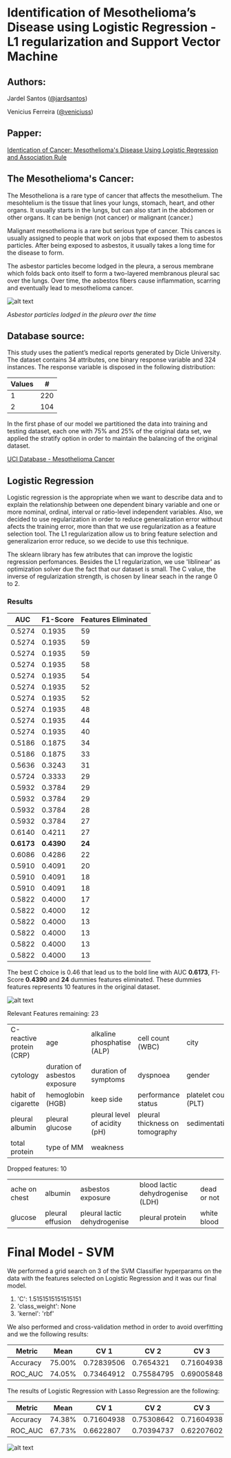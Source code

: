 # Identification of Mesothelioma’s Disease using Logistic Regression - L1 regularization and Support Vector Machine

## **Authors**: 
Jardel Santos ([@jardsantos](https://github.com/jardsantos))

Venicius Ferreira ([@veniciuss](https://github.com/veniciuss))
	
## **Papper**:
[Identication of Cancer: Mesothelioma's Disease Using Logistic Regression and Association Rule](https://thescipub.com/pdf/10.3844/ajeassp.2018.1310.1319)
	
## **The Mesothelioma's Cancer**:

The Mesotheliona is a rare type of cancer that affects the mesothelium. The mesohtelium is the tissue that lines your lungs, stomach, heart, and other organs. It usually starts in the lungs, but can also start in the abdomen or other organs. It can be benign (not cancer) or malignant (cancer.)

Malignant mesothelioma is a rare but serious type of cancer. This cances is usually assigned to people that work on jobs that exposed them to asbestos particles. After being exposed to asbestos, it usually takes a long time for the disease to form.

The asbestor particles become lodged in the pleura, a serous membrane which folds back onto itself to form a two-layered membranous pleural sac over the lungs. Over time, the asbestos fibers cause inflammation, scarring and eventually lead to mesothelioma cancer.

![alt text](https://www.asbestos.com/wp-content/uploads/xlungs-3.jpg.pagespeed.ic.5dJqbXyZGz.webp)

*Asbestor particles lodged in the pleura over the time*

## **Database source**:	
This study uses the patient’s medical reports generated by Dicle University. The dataset contains 34 attributes, one binary response variable and 324 instances. The response variable is disposed in the following distribution:

| Values  | # |
| ------------- | ------------- |
| 1  | 220 |
| 2  | 104 |

In the first phase of our model we partitioned the data into training and testing dataset, each one with 75% and 25% of the original data set, we applied the stratify option in order to maintain the balancing of the original dataset.

[UCI Database - Mesothelioma Cancer](https://archive.ics.uci.edu/ml/machine-learning-databases/00351/Mesothelioma%20data%20set.xlsx)

## **Logistic Regression**

Logistic regression is the appropriate when we want to describe data and to explain the relationship between one dependent binary variable and one or more nominal, ordinal, interval or ratio-level independent variables. Also, we decided to use regularization in order to reduce generalization error without afects the training error, more than that we use regularization as a feature selection tool. The L1 regularization allow us to bring feature selection and generalizarion error reduce, so we decide to use this technique.

The sklearn library has few atributes that can improve the logistic regression perfomances. Besides the L1 regularization, we use 'liblinear' as optimization solver due the fact that our dataset is small. The C value, the inverse of regularization strength, is chosen by linear seach in the range 0 to 2.

### Results

| AUC | F1-Score | Features Eliminated |
| ------------- | ------------- | ------------- |
| 0.5274| 0.1935	| 59 |
| 0.5274| 0.1935	| 59 |
| 0.5274| 0.1935	| 59 |
| 0.5274| 0.1935	| 58 |
| 0.5274| 0.1935	| 54 |
| 0.5274| 0.1935	| 52 |
| 0.5274| 0.1935	| 52 |
| 0.5274| 0.1935	| 48 |
| 0.5274| 0.1935	| 44 |
| 0.5274| 0.1935	| 40 |
| 0.5186| 0.1875	| 34 |
| 0.5186| 0.1875	| 33 |
| 0.5636| 0.3243	| 31 |
| 0.5724| 0.3333	| 29 |
| 0.5932| 0.3784	| 29 |
| 0.5932| 0.3784	| 29 |
| 0.5932| 0.3784	| 28 |
| 0.5932| 0.3784	| 27 |
| 0.6140| 0.4211	| 27 |
| **0.6173**| **0.4390**	| **24** |
| 0.6086| 0.4286	| 22 |
| 0.5910| 0.4091	| 20 |
| 0.5910| 0.4091	| 18 |
| 0.5910| 0.4091	| 18 |
| 0.5822| 0.4000	| 17 |
| 0.5822| 0.4000	| 12 |
| 0.5822| 0.4000	| 13 |
| 0.5822| 0.4000	| 13 |
| 0.5822| 0.4000	| 13 |
| 0.5822| 0.4000	| 13 |

The best C choice is 0.46 that lead us to the bold line with  AUC **0.6173**, F1-Score **0.4390** and **24** dummies features eliminated. These dummies features represents 10 features in the original dataset.

![alt text](https://i.imgur.com/SkI34oe.png)


Relevant Features remaining: 23

|   |   |   |   |   |
|---|---|---|---|---|
|C-reactive protein (CRP)|age|alkaline phosphatise (ALP)| cell count (WBC)|city|
|cytology|duration of asbestos exposure|duration of symptoms|dyspnoea|gender|
|habit of cigarette|hemoglobin (HGB)|keep side|performance status|platelet count (PLT)|
|pleural albumin|pleural glucose|pleural level of acidity (pH)|pleural thickness on tomography|sedimentation|
|total protein|type of MM|weakness|   |   |


Dropped features: 10

|   |   |   |   |   |
|---|---|---|---|---|
|ache on chest|albumin|asbestos exposure|blood lactic dehydrogenise (LDH)|dead or not|
|glucose|pleural effusion|pleural lactic dehydrogenise|pleural protein|white blood|

# Final Model - SVM

We performed a grid search on 3 of the SVM Classifier hyperparams on the data with the features selected on Logistic Regression and it was our final model.
1. 'C': 1.5151515151515151
2. 'class_weight': None
3. 'kernel': 'rbf'

We also performed and cross-validation method in order to avoid overfitting and we the following results:

|Metric|  Mean |  CV 1  | CV 2  | CV 3 | CV 4|
|---|---|---|---|---|---|
|Accuracy|	75.00%	|	0.72839506| 0.7654321 | 0.71604938| 0.79012346|
|ROC_AUC|	74.05%	|	0.73464912| 0.75584795| 0.69005848| 0.78143275|

The results of Logistic Regression with Lasso Regression are the following:

|Metric|  Mean |  CV 1  | CV 2  | CV 3 | CV 4|
|---|---|---|---|---|---|
|Accuracy |	74.38%	| 0.71604938 | 0.75308642| 0.71604938| 0.79012346|
|ROC_AUC |	67.73%  |0.6622807 | 0.70394737 |0.62207602| 0.72076023|  

![alt text](https://i.imgur.com/wRYQmyk.png)
